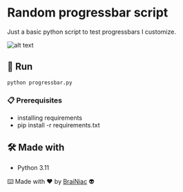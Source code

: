 # Random progressbar script

Just a basic  python script to test progressbars I customize.

![alt text](D:\Software\Apps\git\personal_git\babyboydaprince\progressbar\img\caffeine.png)

## 🚀 Run

 ```
python progressbar.py
 ```
### 📋 Prerequisites

- installing requirements
- pip install -r requirements.txt

## 🛠️ Made with

- Python 3.11



⌨️ Made with ❤️ by [BraiNiac](https://github.com/babyboydaprince) 👽